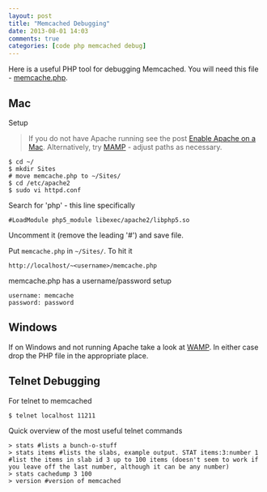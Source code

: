```yaml
---
layout: post
title: "Memcached Debugging"
date: 2013-08-01 14:03
comments: true
categories: [code php memcached debug]
---
```

Here is a useful PHP tool for debugging Memcached. You will need this file - [memcache.php](https://slalom.atlassian.net/wiki/download/attachments/3047465/memcache.php?version=1&modificationDate=1369252658701&api=v2).

## Mac

Setup

> If you do not have Apache running see the post [Enable Apache on a Mac](/blog/2013/08/01/enable-apache-on-a-mac). Alternatively, try [MAMP](http://www.mamp.info/) - adjust paths as necessary.

```
$ cd ~/
$ mkdir Sites
# move memcache.php to ~/Sites/
$ cd /etc/apache2
$ sudo vi httpd.conf
```

Search for 'php' - this line specifically

```
#LoadModule php5_module libexec/apache2/libphp5.so
```

Uncomment it (remove the leading '#') and save file.

Put ```memcache.php``` in ```~/Sites/```. To hit it

```
http://localhost/~<username>/memcache.php
```

memcache.php has a username/password setup

```
username: memcache
password: password
```

## Windows

If on Windows and not running Apache take a look at [WAMP](http://www.wamp.info/). In either case drop the PHP file in the appropriate place.

## Telnet Debugging

For telnet to memcached

```
$ telnet localhost 11211
```

Quick overview of the most useful telnet commands

```
> stats #lists a bunch-o-stuff
> stats items #lists the slabs, example output. STAT items:3:number 1
#list the items in slab id 3 up to 100 items (doesn't seem to work if you leave off the last number, although it can be any number)
> stats cachedump 3 100
> version #version of memcached
```

